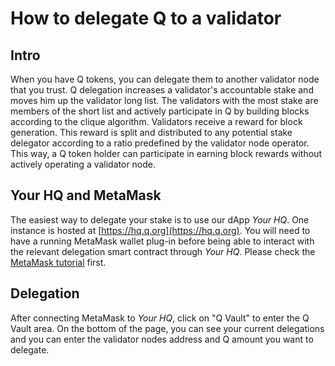 # How to delegate Q to a validator

## Intro

When you have Q tokens, you can delegate them to another validator node that you trust. Q delegation increases a validator's accountable stake and moves him up the validator long list. The validators with the most stake are members of the short list and actively participate in Q by building blocks according to the clique algorithm. Validators receive a reward for block generation. This reward is split and distributed to any potential stake delegator according to a ratio predefined by the validator node operator. This way, a Q token holder can participate in earning block rewards without actively operating a validator node.

## Your HQ and MetaMask

The easiest way to delegate your stake is to use our dApp *Your HQ*. One instance is hosted at [https://hq.q.org](https://hq.q.org). You will need to have a running MetaMask wallet plug-in before being able to interact with the relevant delegation smart contract through *Your HQ*. Please check the [MetaMask tutorial](how_to_install_metamask.md) first.

## Delegation

After connecting MetaMask to *Your HQ*, click on "Q Vault" to enter the Q Vault area. On the bottom of the page, you can see your current delegations and you can enter the validator nodes address and Q amount you want to delegate.

